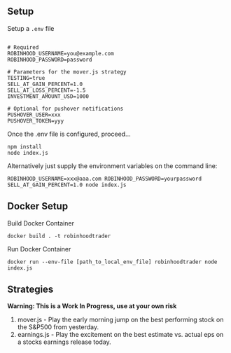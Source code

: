 ## Setup

Setup a `.env` file
```

# Required
ROBINHOOD_USERNAME=you@example.com
ROBINHOOD_PASSWORD=password

# Parameters for the mover.js strategy
TESTING=true
SELL_AT_GAIN_PERCENT=1.0
SELL_AT_LOSS_PERCENT=-1.5
INVESTMENT_AMOUNT_USD=1000

# Optional for pushover notifications
PUSHOVER_USER=xxx
PUSHOVER_TOKEN=yyy
```

Once the .env file is configured, proceed...
```
npm install
node index.js
```

Alternatively just supply the environment variables on the command line:
```
ROBINHOOD_USERNAME=xxx@aaa.com ROBINHOOD_PASSWORD=yourpassword SELL_AT_GAIN_PERCENT=1.0 node index.js
```
## Docker Setup

Build Docker Container
```
docker build . -t robinhoodtrader
```

Run Docker Container
```
docker run --env-file [path_to_local_env_file] robinhoodtrader node index.js
```

## Strategies
**Warning: This is a Work In Progress, use at your own risk**
1. mover.js - Play the early morning jump on the best performing stock on the S&P500 from yesterday.
2. earnings.js - Play the excitement on the best estimate vs. actual eps on a stocks earnings release today.

